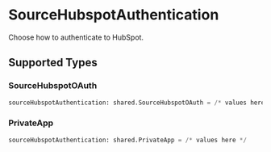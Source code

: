 # SourceHubspotAuthentication

Choose how to authenticate to HubSpot.


## Supported Types

### SourceHubspotOAuth

```python
sourceHubspotAuthentication: shared.SourceHubspotOAuth = /* values here */
```

### PrivateApp

```python
sourceHubspotAuthentication: shared.PrivateApp = /* values here */
```

